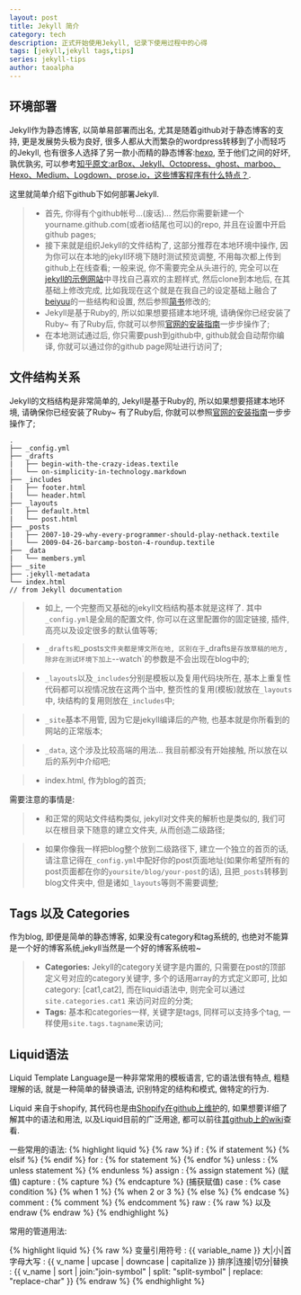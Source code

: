 ```yaml
---
layout: post
title: Jekyll 简介
category: tech 
description: 正式开始使用Jekyll, 记录下使用过程中的心得
tags: [jekyll,jekyll tags,tips]
series: jekyll-tips
author: taoalpha
---
```


## 环境部署

 Jekyll作为静态博客, 以简单易部署而出名, 尤其是随着github对于静态博客的支持, 更是发展势头极为良好, 很多人都从大而繁杂的wordpress转移到了小而轻巧的Jekyll, 也有很多人选择了另一款小而精的静态博客:[hexo](https://hexo.io/), 至于他们之间的好坏, 孰优孰劣, 可以参考[知乎原文:arBox、Jekyll、Octopress、ghost、marboo、Hexo、Medium、Logdown、prose.io，这些博客程序有什么特点？](http://www.zhihu.com/question/21981094).

 这里就简单介绍下github下如何部署Jekyll.

> - 首先, 你得有个github帐号...(废话)... 然后你需要新建一个yourname.github.com(或者io结尾也可以)的repo, 并且在设置中开启github pages;
> - 接下来就是组织Jekyll的文件结构了, 这部分推荐在本地环境中操作, 因为你可以在本地的jekyll环境下随时测试预览调整, 不用每次都上传到github上在线查看; 一般来说, 你不需要完全从头进行的, 完全可以在[jekyll的示例网站](https://github.com/jekyll/jekyll/wiki/Sites)中寻找自己喜欢的主题样式, 然后clone到本地后, 在其基础上修改完成, 比如我现在这个就是在我自己的设定基础上融合了[beiyuu](http://beiyuu.com)的一些结构和设置, 然后参照[简书](http://www.jianshu.com/)修改的;
> - Jekyll是基于Ruby的, 所以如果想要搭建本地环境, 请确保你已经安装了Ruby~ 有了Ruby后, 你就可以参照[官网的安装指南](http://jekyllrb.com/docs/installation/)一步步操作了;
> - 在本地测试通过后, 你只需要push到github中, github就会自动帮你编译, 你就可以通过你的github page网址进行访问了;

## 文件结构关系

 Jekyll的文档结构是非常简单的, Jekyll是基于Ruby的, 所以如果想要搭建本地环境, 请确保你已经安装了Ruby~ 有了Ruby后, 你就可以参照[官网的安装指南](http://jekyllrb.com/docs/installation/)一步步操作了;

    .
    ├── _config.yml
    ├── _drafts
    |   ├── begin-with-the-crazy-ideas.textile
    |   └── on-simplicity-in-technology.markdown
    ├── _includes
    |   ├── footer.html
    |   └── header.html
    ├── _layouts
    |   ├── default.html
    |   └── post.html
    ├── _posts
    |   ├── 2007-10-29-why-every-programmer-should-play-nethack.textile
    |   └── 2009-04-26-barcamp-boston-4-roundup.textile
    ├── _data
    |   └── members.yml
    ├── _site
    ├── .jekyll-metadata
    └── index.html   
    // from Jekyll documentation

> - 如上, 一个完整而又基础的jekyll文档结构基本就是这样了. 其中`_config.yml`是全局的配置文件, 你可以在这里配置你的固定链接, 插件, 高亮以及设定很多的默认值等等;

> - `_drafts和`_posts`文件夹都是博文所在地, 区别在于`_drafts`是存放草稿的地方, 除非在测试环境下加上`--watch`的参数是不会出现在blog中的;

> - `_layouts`以及`_includes`分别是模板以及复用代码块所在, 基本上重复性代码都可以视情况放在这两个当中, 整页性的复用(模板)就放在`_layouts`中, 块结构的复用则放在`_includes`中;

> - `_site`基本不用管, 因为它是jekyll编译后的产物, 也基本就是你所看到的网站的正常版本;

> - `_data`, 这个涉及比较高端的用法... 我目前都没有开始接触, 所以放在以后的系列中介绍吧;

> - index.html, 作为blog的首页;

需要注意的事情是:

> - 和正常的网站文件结构类似, jekyll对文件夹的解析也是类似的, 我们可以在根目录下随意的建立文件夹, 从而创造二级路径;

> - 如果你像我一样把blog整个放到二级路径下, 建立一个独立的首页的话, 请注意记得在`_config.yml`中配好你的post页面地址(如果你希望所有的post页面都在你的`yoursite/blog/your-post`的话), 且把`_posts`转移到blog文件夹中, 但是诸如`_layouts`等则不需要调整;


## Tags 以及 Categories

 作为blog, 即便是简单的静态博客, 如果没有category和tag系统的, 也绝对不能算是一个好的博客系统,jekyll当然是一个好的博客系统啦~

> - **Categories:** Jekyll的category关键字是内置的, 只需要在post的顶部定义号对应的category关键字, 多个的话用array的方式定义即可, 比如category: [cat1,cat2], 而在liquid语法中, 则完全可以通过 `site.categories.cat1` 来访问对应的分类;
> - **Tags:** 基本和categories一样, 关键字是tags, 同样可以支持多个tag, 一样使用`site.tags.tagname`来访问; 

## Liquid语法

 Liquid Template Language是一种非常常用的模板语言, 它的语法很有特点, 粗糙理解的话, 就是一种简单的替换语法, 识别特定的结构和模式, 做特定的行为.

 Liquid 来自于shopify, 其代码也是由[Shopify在github上维护](https://github.com/Shopify/liquid)的, 如果想要详细了解其中的语法和用法, 以及Liquid目前的广泛用途, 都可以前往[其github上的wiki](https://github.com/Shopify/liquid/wiki)查看.

 一些常用的语法:
{% highlight liquid %}
{% raw %}
if : {% if statement %} {% elsif %} {% endif %}
for : {% for statement %} {% endfor %}
unless : {% unless statement %} {% endunless %}
assign : {% assign statement %} (赋值)
capture : {% capture %} {% endcapture %} (捕获赋值)
case : {% case condition %} {% when 1 %} {% when 2 or 3 %} {% else %} {% endcase %}
comment : {% comment %} {% endcomment %}
raw : {% raw %} 以及 endraw
{% endraw %}
{% endhighlight %}

 常用的管道用法:

{% highlight liquid %}
{% raw %}
变量引用符号 : {{ variable_name }}
大|小|首字母大写 : {{ v_name | upcase | downcase | capitalize }}
排序|连接|切分|替换 : {{ v_name | sort | join:"join-symbol" | split: "split-symbol" | replace: "replace-char" }}
{% endraw %}
{% endhighlight %}


[TaoAlpha]:    http://zzgary.info "TaoAlpha"
